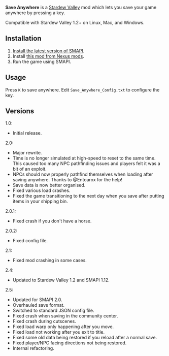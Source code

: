 **Save Anywhere** is a [Stardew Valley](http://stardewvalley.net/) mod which lets you save your
game anywhere by pressing a key.

Compatible with Stardew Valley 1.2+ on Linux, Mac, and Windows.

## Installation
1. [Install the latest version of SMAPI](https://github.com/Pathoschild/SMAPI/releases).
2. Install [this mod from Nexus mods](http://www.nexusmods.com/stardewvalley/mods/444).
3. Run the game using SMAPI.

## Usage
Press `K` to save anywhere. Edit `Save_Anywhere_Config.txt` to configure the key.

## Versions
1.0:
* Initial release.

2.0:
* Major rewrite.
* Time is no longer simulated at high-speed to reset to the same time. This caused too many NPC pathfinding issues and players felt it was a bit of an exploit.
* NPCs should now properly pathfind themselves when loading after saving anywhere. Thanks to @Entoarox for the help!
* Save data is now better organised.
* Fixed various load crashes.
* Fixed the game transitioning to the next day when you save after putting items in your shipping bin.

2.0.1:
* Fixed crash if you don't have a horse.

2.0.2:
* Fixed config file.

2.1:
* Fixed mod crashing in some cases.

2.4:
* Updated to Stardew Valley 1.2 and SMAPI 1.12.

2.5:
* Updated for SMAPI 2.0.
* Overhauled save format.
* Switched to standard JSON config file.
* Fixed crash when saving in the community center.
* Fixed crash during cutscenes.
* Fixed load warp only happening after you move.
* Fixed load not working after you exit to title.
* Fixed some old data being restored if you reload after a normal save.
* Fixed player/NPC facing directions not being restored.
* Internal refactoring.
